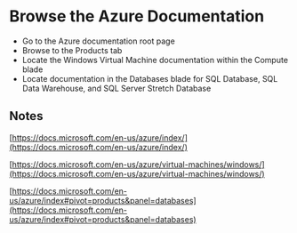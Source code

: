 # Browse the Azure Documentation

- Go to the Azure documentation root page
- Browse to the Products tab 
- Locate the  Windows Virtual Machine documentation within the Compute blade
- Locate documentation in the Databases blade for SQL Database, SQL Data Warehouse, and SQL Server Stretch Database 

## Notes

[https://docs.microsoft.com/en-us/azure/index/](https://docs.microsoft.com/en-us/azure/index/)

[https://docs.microsoft.com/en-us/azure/virtual-machines/windows/](https://docs.microsoft.com/en-us/azure/virtual-machines/windows/)

[https://docs.microsoft.com/en-us/azure/index#pivot=products&panel=databases](https://docs.microsoft.com/en-us/azure/index#pivot=products&panel=databases)


